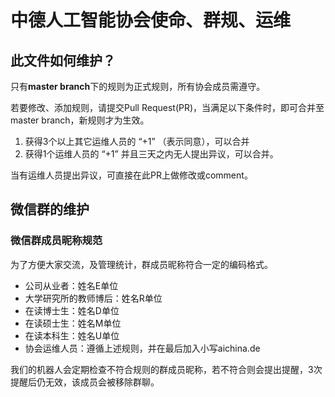 # 中德人工智能协会使命、群规、运维

## 此文件如何维护？

只有**master branch**下的规则为正式规则，所有协会成员需遵守。

若要修改、添加规则，请提交Pull Request(PR)，当满足以下条件时，即可合并至master branch，新规则才为生效。
1. 获得3个以上其它运维人员的 “+1” （表示同意），可以合并
2. 获得1个运维人员的 “+1” 并且三天之内无人提出异议，可以合并。

当有运维人员提出异议，可直接在此PR上做修改或comment。


## 微信群的维护

### 微信群成员昵称规范

为了方便大家交流，及管理统计，群成员昵称符合一定的编码格式。

- 公司从业者：姓名E单位
- 大学研究所的教师博后：姓名R单位
- 在读博士生：姓名D单位
- 在读硕士生：姓名M单位
- 在读本科生：姓名U单位
- 协会运维人员：遵循上述规则，并在最后加入小写aichina.de

我们的机器人会定期检查不符合规则的群成员昵称，若不符合则会提出提醒，3次提醒后仍无效，该成员会被移除群聊。
